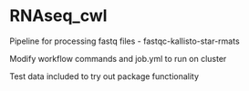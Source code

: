 # RNAseq_cwl
Pipeline for processing fastq files - fastqc-kallisto-star-rmats

Modify workflow commands and job.yml to run on cluster

Test data included to try out package functionality
